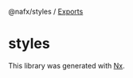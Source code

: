 @nafx/styles / [Exports](modules.md)

# styles

This library was generated with [Nx](https://nx.dev).
